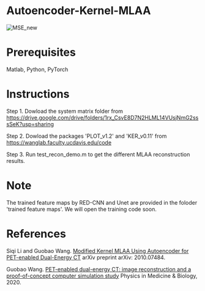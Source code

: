 # Autoencoder-Kernel-MLAA
![MSE_new](https://user-images.githubusercontent.com/38756620/109911875-c728a880-7c5f-11eb-9ea5-692b3a476dcd.png)


# Prerequisites

Matlab, Python, PyTorch

# Instructions

Step 1. Dowload the system matrix folder from https://drive.google.com/drive/folders/1rx_CsvE8D7N2HLML14VUsjNmG2sssSeK?usp=sharing

Step 2. Dowload the packages 'PLOT_v1.2' and 'KER_v0.11' from https://wanglab.faculty.ucdavis.edu/code

Step 3. Run test_recon_demo.m to get the different MLAA reconstruction results.

# Note

The trained feature maps by RED-CNN and Unet are provided in the foloder 'trained feature maps'. We will open the training code soon.

# References

Siqi Li and Guobao Wang. [Modified Kernel MLAA Using Autoencoder for PET-enabled Dual-Energy CT](https://arxiv.org/abs/2010.07484) arXiv preprint arXiv: 2010.07484.

Guobao Wang. [PET-enabled dual-energy CT: image reconstruction and a proof-of-concept computer simulation study](https://iopscience.iop.org/article/10.1088/1361-6560/abc5ca) Physics in Medicine & Biology, 2020.

